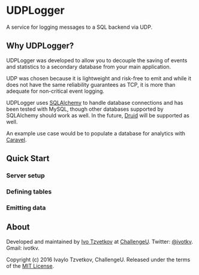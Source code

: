 # UDPLogger

A service for logging messages to a SQL backend via UDP.

## Why UDPLogger?

UDPLogger was developed to allow you to decouple the saving of events and statistics to a secondary database from your main application.

UDP was chosen because it is lightweight and risk-free to emit and while it does not have the same reliability guarantees as TCP, it is more than adequate for non-critical event logging.

UDPLogger uses [SQLAlchemy](http://www.sqlalchemy.org/) to handle database connections and has been tested with MySQL, though other databases supported by SQLAlchemy should work as well. In the future, [Druid](http://druid.io/) will be supported as well.

An example use case would be to populate a database for analytics with [Caravel](http://airbnb.io/caravel/).

## Quick Start

### Server setup

### Defining tables

### Emitting data

## About

Developed and maintained by [Ivo Tzvetkov](https://github.com/ivotkv) at [ChallengeU](http://challengeu.com). Twitter: [@ivotkv](https://twitter.com/ivotkv). Gmail: ivotkv.

Copyright (c) 2016 Ivaylo Tzvetkov, ChallengeU. Released under the terms of the [MIT License](https://opensource.org/licenses/MIT).
